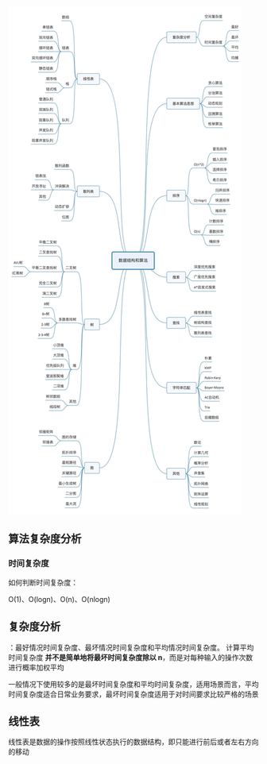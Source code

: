 ![file-20250206151523543.png](https://raw.githubusercontent.com/Enki-Zhang/blog_img/master/20250206151523.png)


## 算法复杂度分析

###  时间复杂度

如何判断时间复杂度：

O(1)、O(logn)、O(n)、O(nlogn) 

## 复杂度分析

：最好情况时间复杂度、最坏情况时间复杂度和平均情况时间复杂度。
计算平均时间复杂度 **并不是简单地将最坏时间复杂度除以 n**，而是对每种输入的操作次数进行概率加权平均

一般情况下使用较多的是最坏时间复杂度和平均时间复杂度，适用场景而言，平均时间复杂度适合日常业务要求，最坏时间复杂度适用于对时间要求比较严格的场景


## 线性表

线性表是数据的操作按照线性状态执行的数据结构，即只能进行前后或者左右方向的移动